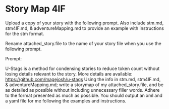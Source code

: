 # Story Map 4IF

Upload a copy of your story with the following prompt. Also include stm.md, stm4IF.md, & adventureMapping.md to provide an example with instructions for the stm format.

Rename attached_story.file to the name of your story file when you use the following prompt.

Prompt:

U-Stags is a method for condensing stories to reduce token count without losing details relevant to the story. More details are available: https://github.com/magejosh/u-stags
Using the info in stm.md, stm4IF.md, & adventureMapping.md; write a storymap of my attached_story.file, and be as detailed as possible without including unnecessary filler words. Adhere to the format presented as much as possible. You should output an xml and a yaml file for me following the examples and instructions.
